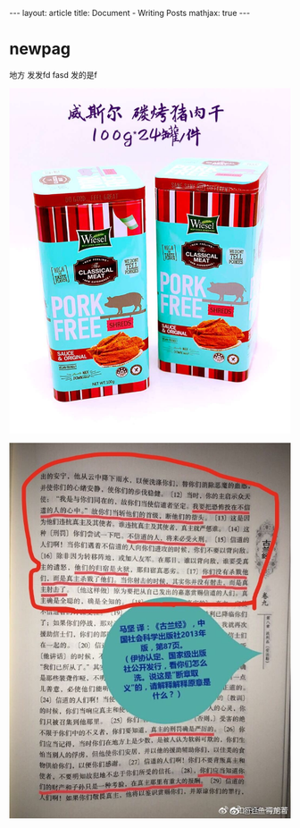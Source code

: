 --- layout: article title: Document - Writing Posts mathjax: true ---

# newpag

地方 
 发发fd fasd
  发的是f
  
![TB2JOInm8DH8KJjSszcXXbDTFXa_!!59198323](TB2JOInm8DH8KJjSszcXXbDTFXa_!!59198323.jpg)


![0064qyWRgy1fup1wiojf6j30k00qowk7](0064qyWRgy1fup1wiojf6j30k00qowk7.jpg)
